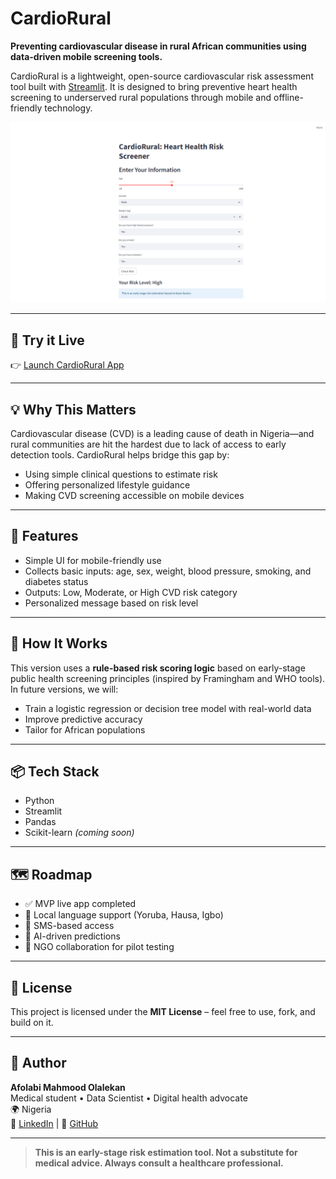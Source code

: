 # CardioRural

**Preventing cardiovascular disease in rural African communities using data-driven mobile screening tools.**

CardioRural is a lightweight, open-source cardiovascular risk assessment tool built with [Streamlit](https://streamlit.io/). It is designed to bring preventive heart health screening to underserved rural populations through mobile and offline-friendly technology.

![CardioRural Screenshot](./Screenshot.PNG)

---

## 🚀 Try it Live

👉 [Launch CardioRural App](https://cardiorural-app-7vwrrh.streamlit.app/)

---

## 💡 Why This Matters

Cardiovascular disease (CVD) is a leading cause of death in Nigeria—and rural communities are hit the hardest due to lack of access to early detection tools. CardioRural helps bridge this gap by:

- Using simple clinical questions to estimate risk
- Offering personalized lifestyle guidance
- Making CVD screening accessible on mobile devices

---

## 🔧 Features

- Simple UI for mobile-friendly use
- Collects basic inputs: age, sex, weight, blood pressure, smoking, and diabetes status
- Outputs: Low, Moderate, or High CVD risk category
- Personalized message based on risk level

---

## 🧪 How It Works

This version uses a **rule-based risk scoring logic** based on early-stage public health screening principles (inspired by Framingham and WHO tools). In future versions, we will:

- Train a logistic regression or decision tree model with real-world data
- Improve predictive accuracy
- Tailor for African populations

---

## 📦 Tech Stack

- Python
- Streamlit
- Pandas
- Scikit-learn *(coming soon)*

---

## 🗺️ Roadmap

- ✅ MVP live app completed
- 🔲 Local language support (Yoruba, Hausa, Igbo)
- 🔲 SMS-based access
- 🔲 AI-driven predictions
- 🔲 NGO collaboration for pilot testing

---

## 📜 License

This project is licensed under the **MIT License** – feel free to use, fork, and build on it.

---

## 👤 Author

**Afolabi Mahmood Olalekan**  
Medical student • Data Scientist • Digital health advocate  
🌍 Nigeria  
🔗 [LinkedIn](https://www.linkedin.com/in/your-link-here) | 🔗 [GitHub](https://github.com/AFB-M)

---

> **This is an early-stage risk estimation tool. Not a substitute for medical advice. Always consult a healthcare professional.**


